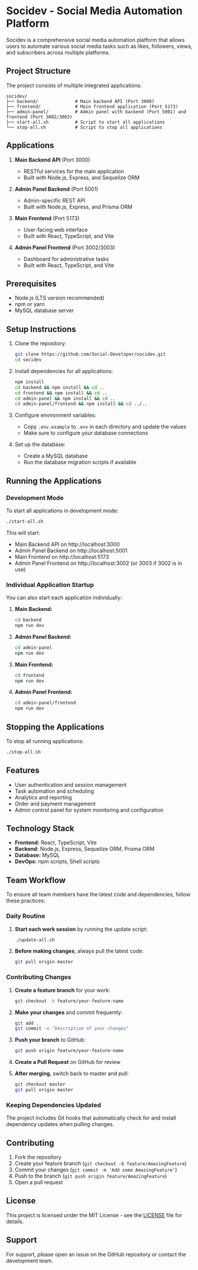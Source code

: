 # Socidev - Social Media Automation Platform

Socidev is a comprehensive social media automation platform that allows users to automate various social media tasks such as likes, followers, views, and subscribers across multiple platforms.

## Project Structure

The project consists of multiple integrated applications:

```
socidev/
├── backend/              # Main backend API (Port 3000)
├── frontend/             # Main frontend application (Port 5173)
├── admin-panel/          # Admin panel with backend (Port 5001) and frontend (Port 3002/3003)
├── start-all.sh          # Script to start all applications
└── stop-all.sh           # Script to stop all applications
```

## Applications

1. **Main Backend API** (Port 3000)
   - RESTful services for the main application
   - Built with Node.js, Express, and Sequelize ORM

2. **Admin Panel Backend** (Port 5001)
   - Admin-specific REST API
   - Built with Node.js, Express, and Prisma ORM

3. **Main Frontend** (Port 5173)
   - User-facing web interface
   - Built with React, TypeScript, and Vite

4. **Admin Panel Frontend** (Port 3002/3003)
   - Dashboard for administrative tasks
   - Built with React, TypeScript, and Vite

## Prerequisites

- Node.js (LTS version recommended)
- npm or yarn
- MySQL database server

## Setup Instructions

1. Clone the repository:
   ```bash
   git clone https://github.com/Social-Developer/socidev.git
   cd socidev
   ```

2. Install dependencies for all applications:
   ```bash
   npm install
   cd backend && npm install && cd ..
   cd frontend && npm install && cd ..
   cd admin-panel && npm install && cd ..
   cd admin-panel/frontend && npm install && cd ../..
   ```

3. Configure environment variables:
   - Copy `.env.example` to `.env` in each directory and update the values
   - Make sure to configure your database connections

4. Set up the database:
   - Create a MySQL database
   - Run the database migration scripts if available

## Running the Applications

### Development Mode

To start all applications in development mode:
```bash
./start-all.sh
```

This will start:
- Main Backend API on http://localhost:3000
- Admin Panel Backend on http://localhost:5001
- Main Frontend on http://localhost:5173
- Admin Panel Frontend on http://localhost:3002 (or 3003 if 3002 is in use)

### Individual Application Startup

You can also start each application individually:

1. **Main Backend:**
   ```bash
   cd backend
   npm run dev
   ```

2. **Admin Panel Backend:**
   ```bash
   cd admin-panel
   npm run dev
   ```

3. **Main Frontend:**
   ```bash
   cd frontend
   npm run dev
   ```

4. **Admin Panel Frontend:**
   ```bash
   cd admin-panel/frontend
   npm run dev
   ```

## Stopping the Applications

To stop all running applications:
```bash
./stop-all.sh
```

## Features

- User authentication and session management
- Task automation and scheduling
- Analytics and reporting
- Order and payment management
- Admin control panel for system monitoring and configuration

## Technology Stack

- **Frontend:** React, TypeScript, Vite
- **Backend:** Node.js, Express, Sequelize ORM, Prisma ORM
- **Database:** MySQL
- **DevOps:** npm scripts, Shell scripts

## Team Workflow

To ensure all team members have the latest code and dependencies, follow these practices:

### Daily Routine
1. **Start each work session** by running the update script:
   ```bash
   ./update-all.sh
   ```

2. **Before making changes**, always pull the latest code:
   ```bash
   git pull origin master
   ```

### Contributing Changes
1. **Create a feature branch** for your work:
   ```bash
   git checkout -b feature/your-feature-name
   ```

2. **Make your changes** and commit frequently:
   ```bash
   git add .
   git commit -m "Description of your changes"
   ```

3. **Push your branch** to GitHub:
   ```bash
   git push origin feature/your-feature-name
   ```

4. **Create a Pull Request** on GitHub for review

5. **After merging**, switch back to master and pull:
   ```bash
   git checkout master
   git pull origin master
   ```

### Keeping Dependencies Updated
The project includes Git hooks that automatically check for and install dependency updates when pulling changes.

## Contributing

1. Fork the repository
2. Create your feature branch (`git checkout -b feature/AmazingFeature`)
3. Commit your changes (`git commit -m 'Add some AmazingFeature'`)
4. Push to the branch (`git push origin feature/AmazingFeature`)
5. Open a pull request

## License

This project is licensed under the MIT License - see the [LICENSE](LICENSE) file for details.

## Support

For support, please open an issue on the GitHub repository or contact the development team.